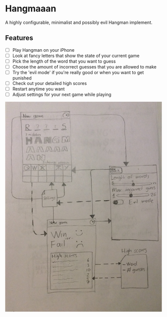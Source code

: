 Hangmaaan
=========

A highly configurable, minimalist and possibly evil Hangman implement.

## Features

- [ ] Play Hangman on your iPhone
- [ ] Look at fancy letters that show the state of your current game
- [ ] Pick the length of the word that you want to guess
- [ ] Choose the amount of incorrect guesses that you are allowed to make
- [ ] Try the 'evil mode' if you're really good or when you want to get punished
- [ ] Check out your detailed high scores
- [ ] Restart anytime you want
- [ ] Adjust settings for your next game while playing

![Application flow](ui_flow.jpg)
